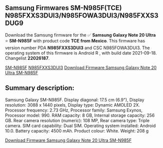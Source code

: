 <h2>Samsung Firmwares SM-N985F(TCE) N985FXXS3DUI3/N985FOWA3DUI3/N985FXXS3DUG9</h2>
Download the Samsung firmware for the ✅ <strong>Samsung Galaxy Note 20 Ultra </strong> ⭐ <strong>SM-N985F</strong> with product code <strong>TCE</strong> <strong> from Mexico</strong>. This firmware has version number PDA <strong>N985FXXS3DUI3</strong> and CSC N985FOWA3DUI3. The operating system of this firmware is Android R , with build date 2021-09-18. Changelist <strong>22026187</strong>.


[SM-N985F](https://samfirm.shop/samsung/model/SM-N985F)
[N985FXXS3DUI3](https://samfirm.shop/samsung/pda/N985FXXS3DUI3)
[Download Firmware Samsung Galaxy Note 20 Ultra SM-N985F](https://samfirm.shop/samsung/firmware/458775)
<h2>Summary description:</h2>
<p>Samsung Galaxy SM-N985F. Display diagonal: 17.5 cm (6.9"), Display resolution: 3088 x 1440 pixels, Display type: Dynamic AMOLED 2X. Processor frequency: 2.73 GHz, Processor family: Samsung Exynos, Processor model: 990. RAM capacity: 8 GB, Internal storage capacity: 256 GB. Rear camera resolution (numeric): 108 MP, Rear camera type: Triple camera. SIM card capability: Dual SIM. Operating system installed: Android 10.0. Battery capacity: 4500 mAh. Product colour: White. Weight: 208 g</p>


[Download Firmware Samsung Galaxy Note 20 Ultra SM-N985F](https://samfirm.shop/samsung/firmware/458775)
